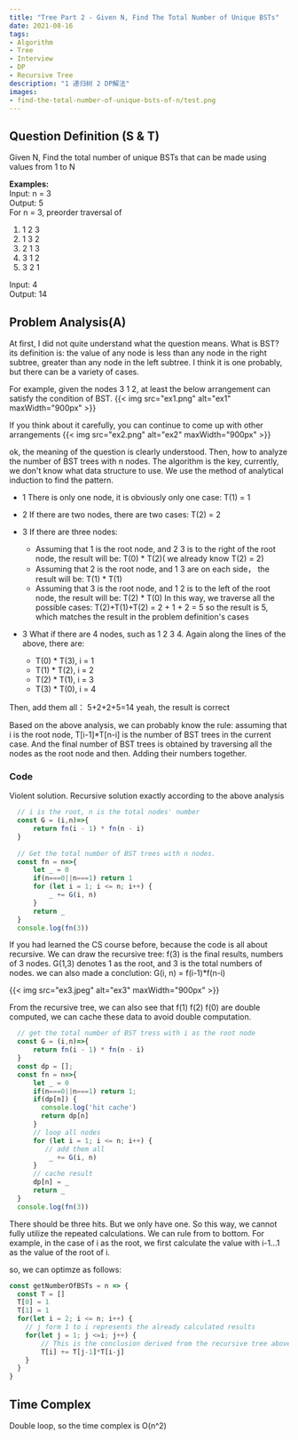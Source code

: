 ```yaml
---
title: "Tree Part 2 - Given N, Find The Total Number of Unique BSTs"
date: 2021-08-16
tags:
- Algorithm
- Tree
- Interview
- DP
- Recursive Tree
description: "1 递归树 2 DP解法"
images:
- find-the-total-number-of-unique-bsts-of-n/test.png
---
```

## Question Definition (S & T)

Given N, Find the total number of unique BSTs that can be made using values from 1 to N

**Examples:**  
Input: n = 3  
Output: 5  
For n = 3, preorder traversal of

1. 1 2 3
2. 1 3 2
3. 2 1 3
4. 3 1 2
5. 3 2 1

Input: 4  
Output: 14  

## Problem Analysis(A)

At first, I did not quite understand what the question means. What is BST? its definition is: the value of any node is less than any node in the right subtree,  greater than any node in the left subtree. I think it is one probably, but there can be a variety of cases.

For example, given the nodes 3 1 2, at least the below arrangement can satisfy the condition of BST.
{{< img src="ex1.png" alt="ex1" maxWidth="900px" >}}

If you think about it carefully, you can continue to come up with other arrangements
{{< img src="ex2.png" alt="ex2" maxWidth="900px" >}}

ok, the meaning of the question is clearly understood. Then, how to analyze the number of BST trees with n nodes. The algorithm is the key, currently, we don't know what data structure to use. We use the method of analytical induction to find the pattern.

+ 1 There is only one node, it is obviously only one case: T(1) = 1
+ 2 If there are two nodes, there are two cases: T(2) = 2
+ 3 If there are three nodes:
  + Assuming that 1 is the root node, and 2 3 is to the right of the root node, the result will be:  T(0) * T(2)( we already know T(2) = 2)
  + Assuming that 2 is the root node, and 1 3 are on each side， the result will be: T(1) * T(1)
  + Assuming that 3 is the root node, and 1 2 is to the left of the root node, the result will be: T(2) * T(0)
In this way,  we traverse all the possible cases:  T(2)+T(1)+T(2) = 2 + 1 + 2 = 5
so the result is 5, which matches the result in the problem definition's cases

+ 3 What if there are 4 nodes, such as 1 2 3 4. Again along the lines of the above, there are:
  + T(0) * T(3), i = 1
  + T(1) * T(2), i = 2
  + T(2) * T(1), i = 3  
  + T(3) * T(0), i = 4  
  
Then, add them all： 5+2+2+5=14 yeah, the result is correct

Based on the above analysis, we can probably know the rule: assuming that i is the root node, T[i-1]*T[n-i] is the number of BST trees in the current case. And the final number of BST trees is obtained by traversing all the nodes as the root node and then. Adding their numbers together.

### Code

Violent solution. Recursive solution exactly according to the above analysis

``` javascript
  // i is the root, n is the total nodes' number
  const G = (i,n)=>{
      return fn(i - 1) * fn(n - i)
  }
  
  // Get the total number of BST trees with n nodes.
  const fn = n=>{
      let _ = 0
      if(n===0||n===1) return 1
      for (let i = 1; i <= n; i++) {
          _ += G(i, n)
      }
      return _
  }
  console.log(fn(3))
```

If you had learned the CS course before, because the code is all about recursive. We can draw the recursive tree: f(3) is the final results, numbers of 3 nodes.  G(1,3) denotes 1 as the root, and 3 is the total numbers of nodes.
we can also made a conclution: G(i, n) = f(i-1)*f(n-i)

{{< img src="ex3.jpeg" alt="ex3" maxWidth="900px" >}}

From the recursive tree, we can also see that f(1) f(2) f(0) are double computed, we can cache these data to avoid double computation.

``` js
  // get the total number of BST tress with i as the root node
  const G = (i,n)=>{
      return fn(i - 1) * fn(n - i)
  }
  const dp = []; 
  const fn = n=>{
      let _ = 0
      if(n===0||n===1) return 1;
      if(dp[n]) {
        console.log('hit cache')
        return dp[n]
      }
      // loop all nodes
      for (let i = 1; i <= n; i++) {
         // add them all
          _ += G(i, n)
      }
      // cache result
      dp[n] = _
      return _
  }
  console.log(fn(3))
```

There should be three hits. But we only have one. So this way, we cannot fully utilize the repeated calculations. We can rule from to bottom. For example, in the case of i as the root, we first calculate the value with i-1...1 as the value of the root of i.

so, we can optimze as follows:  

```js
const getNumberOfBSTs = n => {
  const T = []
  T[0] = 1
  T[1] = 1
  for(let i = 2; i <= n; i++) {
    // j form 1 to i represents the already calculated results
    for(let j = 1; j <=i; j++) {
        // This is the conclusion derived from the recursive tree above
        T[i] += T[j-1]*T[i-j]
    }
  }
}
```

## Time Complex

Double loop, so the time complex is O(n^2)
